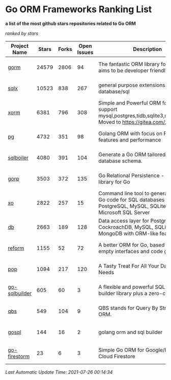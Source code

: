 Go ORM Frameworks Ranking List
==========

**a list of the most github stars repositories related to Go ORM**

*ranked by stars*

| Project Name | Stars | Forks | Open Issues | Description | Last Commit |
| ------------ | ----- | ----- | ----------- | ----------- | ----------- |
| [gorm](https://github.com/go-gorm/gorm) | 24579 | 2806 | 94 | The fantastic ORM library for Golang, aims to be developer friendly | 2021-07-18 03:47:44 |
| [sqlx](https://github.com/jmoiron/sqlx) | 10523 | 838 | 267 | general purpose extensions to golang's database/sql | 2021-05-15 17:05:56 |
| [xorm](https://github.com/go-xorm/xorm) | 6381 | 796 | 308 | Simple and Powerful ORM for Go, support mysql,postgres,tidb,sqlite3,mssql,oracle, Moved to https://gitea.com/xorm/xorm | 2019-10-15 07:03:49 |
| [pg](https://github.com/go-pg/pg) | 4732 | 351 | 98 | Golang ORM with focus on PostgreSQL features and performance | 2021-07-23 05:43:15 |
| [sqlboiler](https://github.com/volatiletech/sqlboiler) | 4080 | 391 | 104 | Generate a Go ORM tailored to your database schema. | 2021-06-07 04:13:44 |
| [gorp](https://github.com/go-gorp/gorp) | 3503 | 372 | 135 | Go Relational Persistence - an ORM-ish library for Go | 2021-03-04 16:05:55 |
| [xo](https://github.com/xo/xo) | 2822 | 257 | 15 | Command line tool to generate idiomatic Go code for SQL databases supporting PostgreSQL, MySQL, SQLite, Oracle, and Microsoft SQL Server | 2021-07-25 12:07:46 |
| [db](https://github.com/upper/db) | 2663 | 189 | 128 | Data access layer for PostgreSQL, CockroachDB, MySQL, SQLite and MongoDB with ORM-like features. | 2021-07-12 16:23:38 |
| [reform](https://github.com/go-reform/reform) | 1155 | 52 | 72 | A better ORM for Go, based on non-empty interfaces and code generation. | 2021-04-06 08:18:56 |
| [pop](https://github.com/gobuffalo/pop) | 1094 | 217 | 120 | A Tasty Treat For All Your Database Needs | 2021-05-06 20:20:59 |
| [go-sqlbuilder](https://github.com/huandu/go-sqlbuilder) | 605 | 60 | 3 | A flexible and powerful SQL string builder library plus a zero-config ORM. | 2021-07-25 07:34:47 |
| [qbs](https://github.com/coocood/qbs) | 549 | 104 | 9 | QBS stands for Query By Struct. A Go ORM. | 2017-04-18 01:16:07 |
| [gosql](https://github.com/rushteam/gosql) | 144 | 16 | 2 | golang orm and sql builder | 2021-06-21 07:03:35 |
| [go-firestorm](https://github.com/jschoedt/go-firestorm) | 23 | 6 | 3 | Simple Go ORM for Google/Firebase Cloud Firestore | 2020-07-07 16:31:05 |

*Last Automatic Update Time: 2021-07-26 00:14:34*